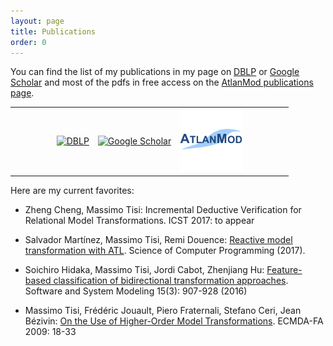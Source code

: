 ```yaml
---
layout: page
title: Publications
order: 0
---
```


You can find the list of my publications in my page on [DBLP](http://dblp.uni-trier.de/pers/hd/t/Tisi:Massimo) or [Google Scholar](https://scholar.google.fr/citations?user=5-tRnxkAAAAJ&hl=en) and most of the pdfs in free access on the [AtlanMod publications page](http://web.emn.fr/x-info/atlanmod/index.php?title=Publications).

<table width="100%">
<tr>                      <!-- 100% -->
 	<td width="15%"/>
	<td><a href="http://dblp.uni-trier.de/pers/hd/t/Tisi:Massimo"><img src="http://dblp.uni-trier.de/img/logo.png" alt="DBLP" style="width: 100px;"/></a></td>
    <td> <a href="https://scholar.google.fr/citations?user=5-tRnxkAAAAJ&hl=en"><img src="https://upload.wikimedia.org/wikipedia/commons/a/a9/Google_Scholar_logo_2015.PNG" alt="Google Scholar" style="width: 100px;"/></a></td>
    <td width="100px"><a href="http://web.emn.fr/x-info/atlanmod/index.php?title=Publications"><img src="logo.png" alt="AtlanMod publications page" style="width: 100px;"/></a></td>
 	<td width="15%"/>
</tr>
</table>



Here are my current favorites:

* Zheng Cheng, Massimo Tisi: Incremental Deductive Verification for Relational Model Transformations. ICST 2017: to appear

* Salvador Martínez, Massimo Tisi, Remi Douence: [Reactive model transformation with ATL](http://www.sciencedirect.com/science/article/pii/S016764231630106X). Science of Computer Programming (2017).

* Soichiro Hidaka, Massimo Tisi, Jordi Cabot, Zhenjiang Hu:
[Feature-based classification of bidirectional transformation approaches](https://hal.inria.fr/hal-01257169/file/bidirectionality.pdf). Software and System Modeling 15(3): 907-928 (2016)

* Massimo Tisi, Frédéric Jouault, Piero Fraternali, Stefano Ceri, Jean Bézivin:
[On the Use of Higher-Order Model Transformations](http://modeling-languages.com/wp-content/uploads/hot1.pdf). ECMDA-FA 2009: 18-33


<!--{% include publications.html %}-->



